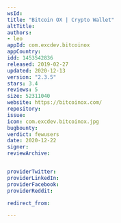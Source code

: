 ```yaml
---
wsId: 
title: "Bitcoin OX | Crypto Wallet"
altTitle: 
authors:
- leo
appId: com.excdev.bitcoinox
appCountry: 
idd: 1453542836
released: 2019-02-27
updated: 2020-12-13
version: "2.3.5"
stars: 3.4
reviews: 5
size: 52311040
website: https://bitcoinox.com/
repository: 
issue: 
icon: com.excdev.bitcoinox.jpg
bugbounty: 
verdict: fewusers
date: 2020-12-22
signer: 
reviewArchive:


providerTwitter: 
providerLinkedIn: 
providerFacebook: 
providerReddit: 

redirect_from:

---
```


